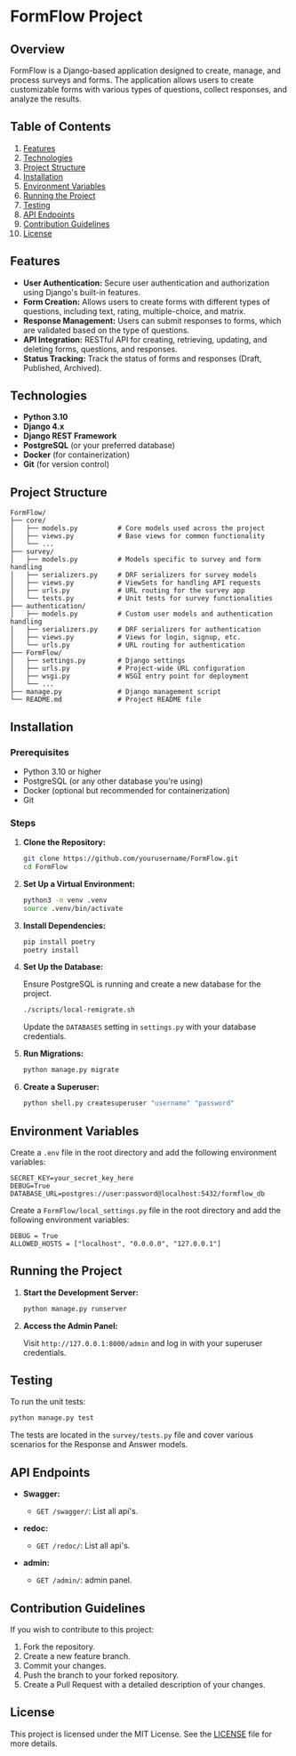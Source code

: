 
# FormFlow Project

## Overview

FormFlow is a Django-based application designed to create, manage, and process surveys and forms. The application allows users to create customizable forms with various types of questions, collect responses, and analyze the results.

## Table of Contents

1. [Features](#features)
2. [Technologies](#technologies)
3. [Project Structure](#project-structure)
4. [Installation](#installation)
5. [Environment Variables](#environment-variables)
6. [Running the Project](#running-the-project)
7. [Testing](#testing)
8. [API Endpoints](#api-endpoints)
9. [Contribution Guidelines](#contribution-guidelines)
10. [License](#license)

## Features

- **User Authentication:** Secure user authentication and authorization using Django's built-in features.
- **Form Creation:** Allows users to create forms with different types of questions, including text, rating, multiple-choice, and matrix.
- **Response Management:** Users can submit responses to forms, which are validated based on the type of questions.
- **API Integration:** RESTful API for creating, retrieving, updating, and deleting forms, questions, and responses.
- **Status Tracking:** Track the status of forms and responses (Draft, Published, Archived).

## Technologies

- **Python 3.10**
- **Django 4.x**
- **Django REST Framework**
- **PostgreSQL** (or your preferred database)
- **Docker** (for containerization)
- **Git** (for version control)

## Project Structure

```
FormFlow/
├── core/
│   ├── models.py          # Core models used across the project
│   ├── views.py           # Base views for common functionality
│   └── ...
├── survey/
│   ├── models.py          # Models specific to survey and form handling
│   ├── serializers.py     # DRF serializers for survey models
│   ├── views.py           # ViewSets for handling API requests
│   ├── urls.py            # URL routing for the survey app
│   └── tests.py           # Unit tests for survey functionalities
├── authentication/
│   ├── models.py          # Custom user models and authentication handling
│   ├── serializers.py     # DRF serializers for authentication
│   ├── views.py           # Views for login, signup, etc.
│   └── urls.py            # URL routing for authentication
├── FormFlow/
│   ├── settings.py        # Django settings
│   ├── urls.py            # Project-wide URL configuration
│   ├── wsgi.py            # WSGI entry point for deployment
│   └── ...
├── manage.py              # Django management script
└── README.md              # Project README file
```

## Installation

### Prerequisites

- Python 3.10 or higher
- PostgreSQL (or any other database you're using)
- Docker (optional but recommended for containerization)
- Git

### Steps

1. **Clone the Repository:**

   ```bash
   git clone https://github.com/yourusername/FormFlow.git
   cd FormFlow
   ```

2. **Set Up a Virtual Environment:**

   ```bash
   python3 -m venv .venv
   source .venv/bin/activate
   ```

3. **Install Dependencies:**

   ```bash
   pip install poetry
   poetry install
   ```

4. **Set Up the Database:**

   Ensure PostgreSQL is running and create a new database for the project.

   ```bash
   ./scripts/local-remigrate.sh
   ```

   Update the `DATABASES` setting in `settings.py` with your database credentials.

5. **Run Migrations:**

   ```bash
   python manage.py migrate
   ```

6. **Create a Superuser:**

   ```bash
   python shell.py createsuperuser "username" "password"
   ```

## Environment Variables

Create a `.env` file in the root directory and add the following environment variables:

```
SECRET_KEY=your_secret_key_here
DEBUG=True
DATABASE_URL=postgres://user:password@localhost:5432/formflow_db
```

Create a `FormFlow/local_settings.py` file in the root directory and add the following environment variables:

```
DEBUG = True
ALLOWED_HOSTS = ["localhost", "0.0.0.0", "127.0.0.1"]

```

## Running the Project

1. **Start the Development Server:**

   ```bash
   python manage.py runserver
   ```

2. **Access the Admin Panel:**

   Visit `http://127.0.0.1:8000/admin` and log in with your superuser credentials.

## Testing

To run the unit tests:

```bash
python manage.py test
```

The tests are located in the `survey/tests.py` file and cover various scenarios for the Response and Answer models.

## API Endpoints

- **Swagger:**
  - `GET /swagger/`: List all api's.

- **redoc:**
  - `GET /redoc/`: List all api's.

- **admin:**
  - `GET /admin/`: admin panel.



[//]: # (- **Forms:**)

[//]: # (  - `GET /api/forms/`: List all forms.)

[//]: # (  - `POST /api/forms/`: Create a new form.)

[//]: # (  - `GET /api/forms/{id}/`: Retrieve a specific form.)

[//]: # (  - `PUT /api/forms/{id}/`: Update a specific form.)

[//]: # ()
[//]: # ([//]: # &#40;  - `DELETE /api/forms/{id}/`: Delete a specific form.&#41;)
[//]: # ()
[//]: # (- **Responses:**)

[//]: # (  - `GET /api/responses/`: List all responses.)

[//]: # (  - `POST /api/responses/`: Create a new response with answers.)

[//]: # (  - `GET /api/responses/{id}/`: Retrieve a specific response.)

[//]: # (  - `PUT /api/responses/{id}/`: Update a specific response.)

[//]: # ()
[//]: # ([//]: # &#40;  - `DELETE /api/responses/{id}/`: Delete a specific response.&#41;)

## Contribution Guidelines

If you wish to contribute to this project:

1. Fork the repository.
2. Create a new feature branch.
3. Commit your changes.
4. Push the branch to your forked repository.
5. Create a Pull Request with a detailed description of your changes.

## License

This project is licensed under the MIT License. See the [LICENSE](LICENSE) file for more details.
